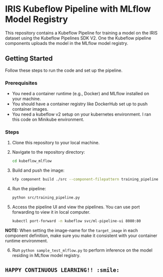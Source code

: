 # IRIS Kubeflow Pipeline with MLflow Model Registry

This repository contains a Kubeflow Pipeline for training a model on the IRIS dataset using the Kubeflow Pipelines SDK V2. One the Kubeflow pipeline components uploads the model in the MLflow model registry.

## Getting Started

Follow these steps to run the code and set up the pipeline.

### Prerequisites

- You need a container runtime (e.g., Docker) and MLflow installed on your machine.
- You should have a container registry like DockerHub set up to push container images.
- You need a kubeflow v2 setup on your kubernetes environment. I ran this code on Minikube environment.

### Steps

1. Clone this repository to your local machine.

2. Navigate to the repository directory:

   ```bash
   cd kubeflow_mlflow
   ```
3. Build and push the image:

    ```bash
    kfp component build ./src --component-filepattern training_pipeline.py --push-image
    ```

4. Run the pipeline:
    ```bash
    python src/training_pipeline.py
    ```

5. Access the pipeline UI and view the pipelines. You can use port forwarding to view it in local computer.
    ```bash
    kubectl port-forward -n kubeflow svc/ml-pipeline-ui 8080:80
    ```

**NOTE:** When setting the image-name for the `target_image` in each component definition, make sure you make it consistent with your container runtime environment.

6. Run `python sample_test_mlflow.py` to perform inference on the model residing in MLflow model registry.


## `HAPPY CONTINUOUS LEARNING!! :smile:` 